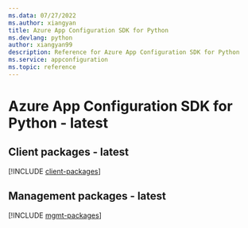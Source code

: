 ```yaml
---
ms.data: 07/27/2022
ms.author: xiangyan
title: Azure App Configuration SDK for Python
ms.devlang: python
author: xiangyan99
description: Reference for Azure App Configuration SDK for Python
ms.service: appconfiguration
ms.topic: reference
---
```

# Azure App Configuration SDK for Python - latest

## Client packages - latest
[!INCLUDE [client-packages](app-configuration-client-index.md)]
## Management packages - latest
[!INCLUDE [mgmt-packages](app-configuration-mgmt-index.md)]